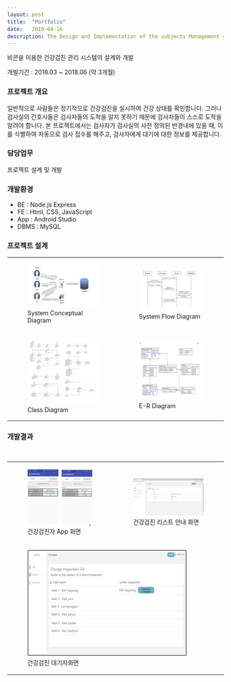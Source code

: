 ```yaml
---
layout: post
title:  "Portfolio"
date:   2019-04-16
description: The Design and Implementation of the subjects Management system for Medical Inspections
---
```


<p class="intro">비콘을 이용한 건강검진 관리 시스템의 설계와 개발</p>
개발기간 : 2018.03 ~ 2018.06 (약 3개월) 

### 프로젝트 개요

일반적으로 사람들은 정기적으로 건강검진을 실시하여 건강 상태를 확인합니다. 그러나 검사실의 간호사들은 검사자들의 도착을 알지 못하기 때문에 검사자들이 스스로 도착을 알려야 합니다. 본 프로젝트에서는 검사자가 검사실의 사전 정의된 반경내에 있을 때, 이를 식별하여 자동으로 검사 접수를 해주고, 검사자에게 대기에 대한 정보를 제공합니다.

### 담당업무
<p> 프로젝트 설계 및 개발 </p>

### 개발환경

* BE : Node.js Express 
* FE : Html, CSS, JavaScript
* App : Android Studio
* DBMS : MySQL

### 프로젝트 설계

<table>
    <tr>
        <td>
            <figure>
                <img src="/assets/img/conceptual.jpg" alt=""/>
                <figcaption>System Conceptual Diagram</figcaption>
            </figure>
        </td>
        <td>
            <figure>
                <img src="/assets/img/flow.jpg" alt=""/>
                <figcaption>System Flow Diagram</figcaption>
            </figure>
        </td>
    </tr>
    <tr>
        <td>
            <figure>
                <img src="/assets/img/class.jpg" alt=""/>
                <figcaption>Class Diagram</figcaption>
            </figure>
        </td>
        <td>
            <figure>
                <img src="/assets/img/er.jpg" alt=""/>
                <figcaption>E-R Diagram</figcaption>
            </figure>
        </td>
    </tr>
</table>


### 개발결과 
<br>
<table>
    <tr>
        <td>
            <figure>
                <img src="/assets/img/App1.JPG" alt=""/>
                <figcaption>건강검진자 App 화면</figcaption>
            </figure>
        </td>
        <td>
            <figure>
                <img src="/assets/img/list.jpg" alt=""/>
                <figcaption>건강검진 리스트 안내 화면</figcaption>
            </figure>
        </td>
    </tr>
    <tr>
        <td colspan="2">
            <figure>
                <img src="/assets/img/watinglist.jpg" alt=""/>
                <figcaption>건강검진 대기자화면</figcaption>
            </figure>
        </td>
    </tr>
</table>

<br><br><br>

